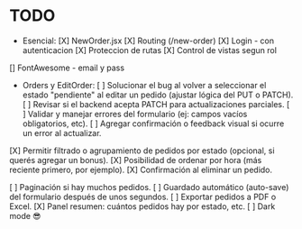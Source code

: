 # TODO

-  Esencial:
[X] NewOrder.jsx
[X] Routing (/new-order)
[X] Login - con autenticacion
[X] Proteccion de rutas
[X] Control de vistas segun rol

[] FontAwesome - email y pass

-  Orders y EditOrder:
[ ] Solucionar el bug al volver a seleccionar el estado "pendiente" al editar un pedido (ajustar lógica del PUT o PATCH).
[ ] Revisar si el backend acepta PATCH para actualizaciones parciales.
[ ] Validar y manejar errores del formulario (ej: campos vacíos obligatorios, etc).
[ ] Agregar confirmación o feedback visual si ocurre un error al actualizar.

[X] Permitir filtrado o agrupamiento de pedidos por estado (opcional, si querés agregar un bonus).
[X] Posibilidad de ordenar por hora (más reciente primero, por ejemplo).
[X] Confirmación al eliminar un pedido.

[ ] Paginación si hay muchos pedidos.
[ ] Guardado automático (auto-save) del formulario después de unos segundos.
[ ] Exportar pedidos a PDF o Excel.
[X] Panel resumen: cuántos pedidos hay por estado, etc.
[ ] Dark mode 😎